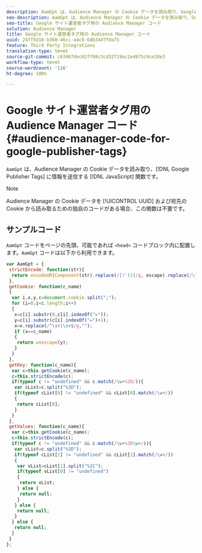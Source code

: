 ```yaml
---
description: AamGpt は、Audience Manager の Cookie データを読み取り、Google サイト運営者タグに情報を送信する JavaScript 関数です。
seo-description: AamGpt は、Audience Manager の Cookie データを読み取り、Google サイト運営者タグに情報を送信する JavaScript 関数です。
seo-title: Google サイト運営者タグ用の Audience Manager コード
solution: Audience Manager
title: Google サイト運営者タグ用の Audience Manager コード
uuid: 24ff5d16-b360-46cc-a4c6-6db34d7fda75
feature: Third Party Integrations
translation-type: tm+mt
source-git-commit: c63467dec62ff08c3cd32f19ac2e4675c9ce18e3
workflow-type: tm+mt
source-wordcount: '116'
ht-degree: 100%

---
```



# Google サイト運営者タグ用の Audience Manager コード {#audience-manager-code-for-google-publisher-tags}

`AamGpt` は、Audience Manager の Cookie データを読み取り、[!DNL Google Publisher Tags] に情報を送信する [!DNL JavaScript] 関数です。

>[!NOTE]
>
>Audience Manager の Cookie データを [!UICONTROL UUID] および宛先の Cookie から読み取るための独自のコードがある場合、この関数は不要です。

## サンプルコード

`AamGpt` コードをページの先頭、可能であれば `<head>` コードブロック内に配置します。`AamGpt` コードは以下から利用できます。

```js
var AamGpt = {  
 strictEncode: function(str){ 
  return encodeURIComponent(str).replace(/[!'()]/g, escape).replace(/\*/g, "%2A"); 
 }, 
 getCookie: function(c_name) 
 { 
  var i,x,y,c=document.cookie.split(";"); 
  for (i=0;i<c.length;i++) 
  { 
   x=c[i].substr(0,c[i].indexOf("=")); 
   y=c[i].substr(c[i].indexOf("=")+1); 
   x=x.replace(/^\s+|\s+$/g,""); 
   if (x==c_name) 
   { 
    return unescape(y); 
   } 
  } 
 }, 
 getKey: function(c_name){ 
  var c=this.getCookie(c_name); 
  c=this.strictEncode(c); 
  if(typeof c != "undefined" && c.match(/\w+%3D/)){ 
   var cList=c.split("%3D"); 
   if(typeof cList[0] != "undefined" && cList[0].match(/\w+/)) 
   { 
    return cList[0]; 
   } 
  }  
 }, 
 getValues: function(c_name){ 
  var c=this.getCookie(c_name); 
  c=this.strictEncode(c); 
  if(typeof c != "undefined" && c.match(/\w+%3D\w+/)){ 
   var cList=c.split("%3D"); 
   if(typeof cList[1] != "undefined" && cList[1].match(/\w+/)) 
   { 
    var vList=cList[1].split("%2C"); 
    if(typeof vList[0] != "undefined") 
    { 
     return vList; 
    } else { 
     return null; 
    }    
   } else { 
    return null; 
   } 
  } else { 
   return null; 
  } 
 } 
};
```
